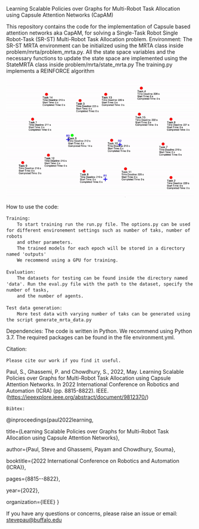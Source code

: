 Learning Scalable Policies over Graphs for Multi-Robot Task Allocation using Capsule Attention Networks
(CapAM)

This repository contains the code for the implementation of Capsule based attention networks aka CapAM, for solving a Single-Task Robot Single Robot-Task (SR-ST) Multi-Robot Task Allocation problem.
Environment:
    The SR-ST MRTA environment can be initialized using the MRTA class inside problem/mrta/problem_mrta.py. All the state space variables and the necessary functions
    to update the state space are implemented using the StateMRTA class inside problem/mrta/state_mrta.py
The training.py implements a REINFORCE algorithm

![](gif_latest.gif)

How to use the code:

    Training:
        To start training run the run.py file. The options.py can be used for different environement settings such as number of taks, number of robots
        and other parameters.
        The trained models for each epoch will be stored in a directory named 'outputs'
        We recommend using a GPU for training.

    Evaluation:
        The datasets for testing can be found inside the directory named 'data'. Run the eval.py file with the path to the dataset, specify the number of tasks,
        and the number of agents.

    Test data generation:
        More test data with varying number of taks can be generated using the script generate_mrta_data.py

Dependencies:
    The code is written in Python. We recommend using Python 3.7. The required packages can be found in the file environment.yml.

Citation:

    Please cite our work if you find it useful.
Paul, S., Ghassemi, P. and Chowdhury, S., 2022, May. Learning Scalable Policies over Graphs for Multi-Robot Task Allocation using Capsule Attention Networks. In 2022 International Conference on Robotics and Automation (ICRA) (pp. 8815-8822). IEEE. (https://ieeexplore.ieee.org/abstract/document/9812370/)

    
    Bibtex: 
   @inproceedings{paul2022learning,
   
  title={Learning Scalable Policies over Graphs for Multi-Robot Task Allocation using Capsule Attention Networks},
  
  author={Paul, Steve and Ghassemi, Payam and Chowdhury, Souma},
  
  booktitle={2022 International Conference on Robotics and Automation (ICRA)},
  
  pages={8815--8822},
  
  year={2022},
  
  organization={IEEE}
}


If you have any questions or concerns, please raise an issue or email: stevepau@buffalo.edu
                
                
